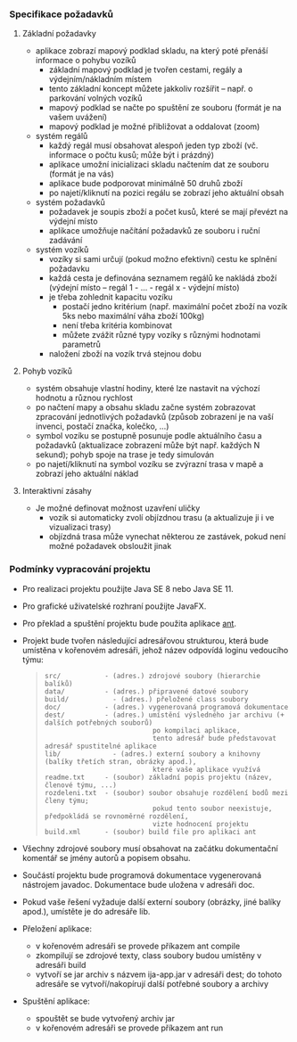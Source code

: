 ﻿


### Specifikace požadavků

1. Základní požadavky

    -   aplikace zobrazí mapový podklad skladu, na který poté přenáší informace o pohybu vozíků
        -   základní mapový podklad je tvořen cestami, regály a výdejním/nákladním místem
        -   tento základní koncept můžete jakkoliv rozšířit – např. o parkování volných vozíků
        -   mapový podklad se načte po spuštění ze souboru (formát je na vašem uvážení)
        -   mapový podklad je možné přibližovat a oddalovat (zoom)
    -   systém regálů
        -   každý regál musí obsahovat alespoň jeden typ zboží (vč. informace o počtu kusů; může být i prázdný)
        -   aplikace umožní inicializaci skladu načtením dat ze souboru (formát je na vás)
        -   aplikace bude podporovat minimálně 50 druhů zboží
        -   po najetí/kliknutí na pozici regálu se zobrazí jeho aktuální obsah
    -   systém požadavků
        -   požadavek je soupis zboží a počet kusů, které se mají převézt na výdejní místo
        -   aplikace umožňuje načítání požadavků ze souboru i ruční zadávání
    -   systém vozíků
        -   vozíky si sami určují (pokud možno efektivní) cestu ke splnění požadavku
        -   každá cesta je definována seznamem regálů ke nakládá zboží
	         (výdejní místo – regál 1 - … - regál x - výdejní místo)
        -   je třeba zohlednit kapacitu vozíku
            -   postačí jedno kritérium (např. maximální počet zboží na vozík 5ks nebo maximální váha zboží 100kg)
            -   není třeba kritéria kombinovat
            -   můžete zvážit různé typy vozíky s různými hodnotami parametrů
        -   naložení zboží na vozík trvá stejnou dobu

2. Pohyb vozíků

    -   systém obsahuje vlastní hodiny, které lze nastavit na výchozí hodnotu a různou rychlost
    -   po načtení mapy a obsahu skladu začne systém zobrazovat zpracování jednotlivých požadavků 
	    (způsob zobrazení je na vaší invenci, postačí značka, kolečko, ...)
    -   symbol vozíku se postupně posunuje podle aktuálního času a požadavků
		(aktualizace zobrazení může být např. každých N sekund); pohyb spoje na trase je tedy simulován
    -   po najetí/kliknutí na symbol vozíku se zvýrazní trasa v mapě a zobrazí jeho aktuální náklad

3. Interaktivní zásahy

    -   Je možné definovat možnost uzavření uličky
        -   vozík si automaticky zvolí objízdnou trasu (a aktualizuje ji i ve vizualizaci trasy)
        -   objízdná trasa může vynechat některou ze zastávek, pokud není možné požadavek obsloužit jinak
 

### Podmínky vypracování projektu

-   Pro realizaci projektu použijte Java SE 8 nebo Java SE 11.
-   Pro grafické uživatelské rozhraní použijte JavaFX.
-   Pro překlad a spuštění projektu bude použita aplikace  [ant](http://ant.apache.org/ "http://ant.apache.org/").

-   Projekt bude tvořen následující adresářovou strukturou, která bude umístěna v kořenovém adresáři, jehož název odpovídá loginu vedoucího týmu:

    

    >     src/           - (adres.) zdrojové soubory (hierarchie balíků)
    >     data/          - (adres.) připravené datové soubory
    >     build/     	   - (adres.) přeložené class soubory
    >     doc/           - (adres.) vygenerovaná programová dokumentace
    >     dest/          - (adres.) umístění výsledného jar archivu (+ dalších potřebných souborů) 
    >     	                         po kompilaci aplikace, 
    >     	                         tento adresář bude představovat adresář spustitelné aplikace
    >     lib/   	       - (adres.) externí soubory a knihovny (balíky třetích stran, obrázky apod.),
    >     	                         které vaše aplikace využívá
    >     readme.txt     - (soubor) základní popis projektu (název, členové týmu, ...)
    >     rozdeleni.txt  - (soubor) soubor obsahuje rozdělení bodů mezi členy týmu; 
    >     	                         pokud tento soubor neexistuje, předpokládá se rovnoměrné rozdělení, 
    >     	                         vizte hodnocení projektu
    >     build.xml      - (soubor) build file pro aplikaci ant

-   Všechny zdrojové soubory musí obsahovat na začátku dokumentační komentář se jmény autorů a popisem obsahu.
-   Součástí projektu bude programová dokumentace vygenerovaná nástrojem javadoc. Dokumentace bude uložena v adresáři  doc.
-   Pokud vaše řešení vyžaduje další externí soubory (obrázky, jiné balíky apod.), umístěte je do adresáře  lib.
-   Přeložení aplikace:
    -   v kořenovém adresáři se provede příkazem  ant compile
    -   zkompilují se zdrojové texty, class soubory budou umístěny v adresáři  build
    -   vytvoří se jar archiv s názvem  ija-app.jar  v adresáři  dest; do tohoto adresáře se vytvoří/nakopírují další potřebné soubory a archivy
-   Spuštění aplikace:
    -   spouštět se bude vytvořený archiv jar
    -   v kořenovém adresáři se provede příkazem  ant run
